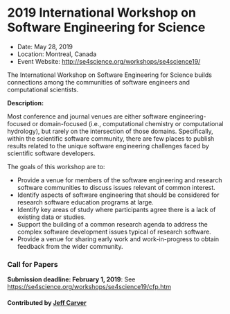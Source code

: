 
# 2019 International Workshop on Software Engineering for Science

- Date: May 28, 2019
- Location: Montreal, Canada
- Event Website:
http://se4science.org/workshops/se4science19/

The International Workshop on Software Engineering for Science builds connections among the communities of software engineers and computational scientists.  

**Description:**

Most conference and journal venues are either software engineering-focused or domain-focused (i.e., computational chemistry or computational hydrology), but rarely on the intersection of those domains. Specifically, within the scientific software community, there are few places to publish results related to the unique software engineering challenges faced by scientific software developers.

The goals of this workshop are to:
- Provide a venue for members of the software engineering and research software communities to discuss issues relevant of common interest.
- Identify aspects of software engineering that should be considered for research software education programs at large.
- Identify key areas of study where participants agree there is a lack of existing data or studies.
- Support the building of a common research agenda to address the complex software development issues typical of research software.
- Provide a venue for sharing early work and work-in-progress to obtain feedback from the wider community.

### Call for Papers
**Submission deadline: February 1, 2019**: See https://se4science.org/workshops/se4science19/cfp.htm

#### Contributed by [Jeff Carver](https://github.com/JeffCarver "Jeff Carver GitHub Profile")

<!---
Publish: yes
RSS update: 2018-12-19
Categories: development, collaboration
Topics: software engineering, projects and organizations
Tags: workshop
Level: 2
Prerequisites: WhatIsCseSwProductivity.md
Aggregate: none
--->
